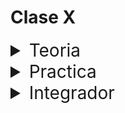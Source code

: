 # Clase X

<details>
<summary style="font-size:28px">Teoria</summary>

---

Lee la siguiente documentacion:

- [Reutilizando logica con hooks personalizados](https://react.dev/learn/reusing-logic-with-custom-hooks)

Comienza a leer el archivo `App.jsx`, intenta entender el flujo de renderizado, el funcionamiento, y como se relacionan los componentes entre si.

- Aprende la sintaxis para crear un `custom hook`.

  - Los `custom hooks`, al igual que cualquier funcion comun y corriente, nos permiten abstraernos de la logica de un componente, y reutilizarla en otros componentes. La diferencia es que usan `hooks` dentro de ellos.

  - Por convencion, los `custom hooks` siempre deben comenzar con la palabra `use`. 

  - Los `custom hooks` pueden recibir parametros.

  - Los `custom hooks` pueden devolver cualquier tipo de dato.

- Observa como usamos un unico hook `useFetch` para no tener que escribir en cada componente que necesite una api, la logica de `fetch` y el estado de `loading` y `error`.

---

Si quieres, puedes ver el ejercicio con el que trabajaremos durante la clase [aqui](/src/clases/20-customHooks/teoria/App.jsx)
</details>
<details>
<summary style="font-size:28px">Practica</summary>

---

### Custom Hook Ejercicio 1

crea un hook `useLocalStorage` que permita guardar y obtener datos del localStorage

1. el hook debe recibir una key

2. el hook debe devolver un array con el valor y una funcion para actualizarlo

    **Que pasa si dos componentes usan el mismo hook con la misma key?**

    > TIP: setItem no es reactivo, por lo que si dos componentes usan el mismo hook con la misma key, no se actualizara el valor en el otro componente

---

### Custom Hook Ejercicio 2

crea un hook useLocation que permita manejar los datos de [paises](/src/fakeApi/paises.json) y [provincias](/src/fakeApi/provincias.json)

El hook devolvera

1. country: el pais seleccionado

2. province: la provincia seleccionada

3. countriesList: la lista de todos paises

4. provincesList: la lista de provincias del pais seleccionado

5. handleCountryChange: funcion para actualizar el pais seleccionado

6. handleProvinceChange: funcion para actualizar la provincia seleccionada

---

Puedes ver la resolucion [aqui](/src/clases/20-customHooks/practica/App.jsx)
</details>
<details>
<summary style="font-size:28px">Integrador</summary>
WIP: come later
</details>
